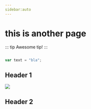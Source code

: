 ```yaml
---
sidebar:auto
---
```

# this is another page
::: tip
Awesome tip!
:::

```js 

var text = "bla";

```

## Header 1

<img src="https://blobscdn.gitbook.com/v0/b/gitbook-28427.appspot.com/o/assets%2F-LKyn5-TPBSSSy8ZqPvE%2F-LLBwhVY7ulYV8T4KOU9%2F-LLBx9i4J9PUk9T0LemL%2FScreen%20Shot%202018-08-30%20at%203.28.58%20PM.png?alt=media&token=76d459ac-3d20-4196-bc35-81e813692a28" />


## Header 2